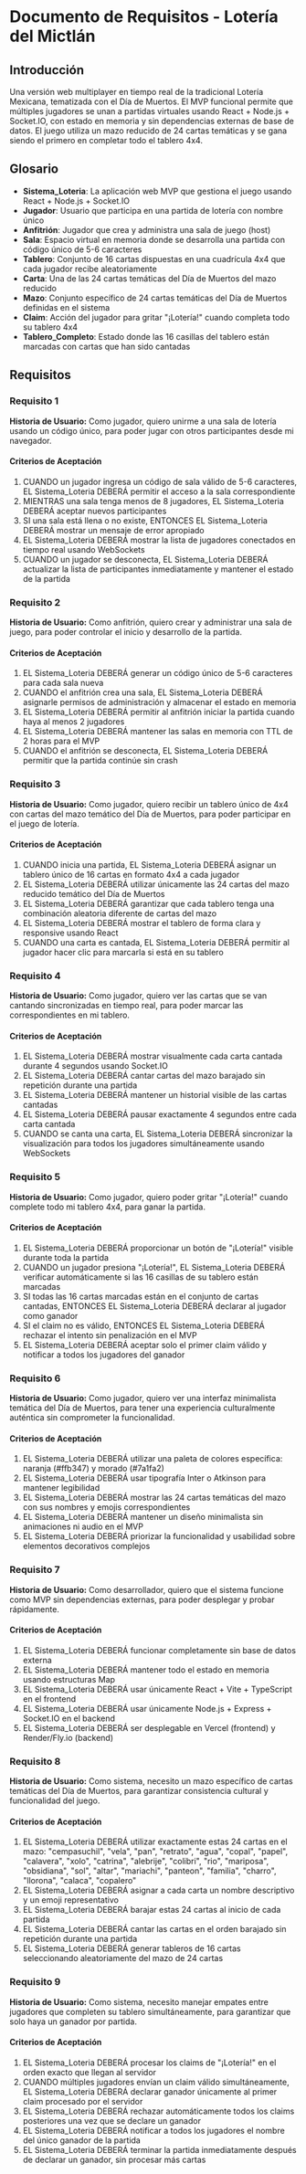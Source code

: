 # Documento de Requisitos - Lotería del Mictlán

## Introducción

Una versión web multiplayer en tiempo real de la tradicional Lotería Mexicana, tematizada con el Día de Muertos. El MVP funcional permite que múltiples jugadores se unan a partidas virtuales usando React + Node.js + Socket.IO, con estado en memoria y sin dependencias externas de base de datos. El juego utiliza un mazo reducido de 24 cartas temáticas y se gana siendo el primero en completar todo el tablero 4x4.

## Glosario

- **Sistema_Loteria**: La aplicación web MVP que gestiona el juego usando React + Node.js + Socket.IO
- **Jugador**: Usuario que participa en una partida de lotería con nombre único
- **Anfitrión**: Jugador que crea y administra una sala de juego (host)
- **Sala**: Espacio virtual en memoria donde se desarrolla una partida con código único de 5-6 caracteres
- **Tablero**: Conjunto de 16 cartas dispuestas en una cuadrícula 4x4 que cada jugador recibe aleatoriamente
- **Carta**: Una de las 24 cartas temáticas del Día de Muertos del mazo reducido
- **Mazo**: Conjunto específico de 24 cartas temáticas del Día de Muertos definidas en el sistema
- **Claim**: Acción del jugador para gritar "¡Lotería!" cuando completa todo su tablero 4x4
- **Tablero_Completo**: Estado donde las 16 casillas del tablero están marcadas con cartas que han sido cantadas

## Requisitos

### Requisito 1

**Historia de Usuario:** Como jugador, quiero unirme a una sala de lotería usando un código único, para poder jugar con otros participantes desde mi navegador.

#### Criterios de Aceptación

1. CUANDO un jugador ingresa un código de sala válido de 5-6 caracteres, EL Sistema_Loteria DEBERÁ permitir el acceso a la sala correspondiente
2. MIENTRAS una sala tenga menos de 8 jugadores, EL Sistema_Loteria DEBERÁ aceptar nuevos participantes
3. SI una sala está llena o no existe, ENTONCES EL Sistema_Loteria DEBERÁ mostrar un mensaje de error apropiado
4. EL Sistema_Loteria DEBERÁ mostrar la lista de jugadores conectados en tiempo real usando WebSockets
5. CUANDO un jugador se desconecta, EL Sistema_Loteria DEBERÁ actualizar la lista de participantes inmediatamente y mantener el estado de la partida

### Requisito 2

**Historia de Usuario:** Como anfitrión, quiero crear y administrar una sala de juego, para poder controlar el inicio y desarrollo de la partida.

#### Criterios de Aceptación

1. EL Sistema_Loteria DEBERÁ generar un código único de 5-6 caracteres para cada sala nueva
2. CUANDO el anfitrión crea una sala, EL Sistema_Loteria DEBERÁ asignarle permisos de administración y almacenar el estado en memoria
3. EL Sistema_Loteria DEBERÁ permitir al anfitrión iniciar la partida cuando haya al menos 2 jugadores
4. EL Sistema_Loteria DEBERÁ mantener las salas en memoria con TTL de 2 horas para el MVP
5. CUANDO el anfitrión se desconecta, EL Sistema_Loteria DEBERÁ permitir que la partida continúe sin crash

### Requisito 3

**Historia de Usuario:** Como jugador, quiero recibir un tablero único de 4x4 con cartas del mazo temático del Día de Muertos, para poder participar en el juego de lotería.

#### Criterios de Aceptación

1. CUANDO inicia una partida, EL Sistema_Loteria DEBERÁ asignar un tablero único de 16 cartas en formato 4x4 a cada jugador
2. EL Sistema_Loteria DEBERÁ utilizar únicamente las 24 cartas del mazo reducido temático del Día de Muertos
3. EL Sistema_Loteria DEBERÁ garantizar que cada tablero tenga una combinación aleatoria diferente de cartas del mazo
4. EL Sistema_Loteria DEBERÁ mostrar el tablero de forma clara y responsive usando React
5. CUANDO una carta es cantada, EL Sistema_Loteria DEBERÁ permitir al jugador hacer clic para marcarla si está en su tablero

### Requisito 4

**Historia de Usuario:** Como jugador, quiero ver las cartas que se van cantando sincronizadas en tiempo real, para poder marcar las correspondientes en mi tablero.

#### Criterios de Aceptación

1. EL Sistema_Loteria DEBERÁ mostrar visualmente cada carta cantada durante 4 segundos usando Socket.IO
2. EL Sistema_Loteria DEBERÁ cantar cartas del mazo barajado sin repetición durante una partida
3. EL Sistema_Loteria DEBERÁ mantener un historial visible de las cartas cantadas
4. EL Sistema_Loteria DEBERÁ pausar exactamente 4 segundos entre cada carta cantada
5. CUANDO se canta una carta, EL Sistema_Loteria DEBERÁ sincronizar la visualización para todos los jugadores simultáneamente usando WebSockets

### Requisito 5

**Historia de Usuario:** Como jugador, quiero poder gritar "¡Lotería!" cuando complete todo mi tablero 4x4, para ganar la partida.

#### Criterios de Aceptación

1. EL Sistema_Loteria DEBERÁ proporcionar un botón de "¡Lotería!" visible durante toda la partida
2. CUANDO un jugador presiona "¡Lotería!", EL Sistema_Loteria DEBERÁ verificar automáticamente si las 16 casillas de su tablero están marcadas
3. SI todas las 16 cartas marcadas están en el conjunto de cartas cantadas, ENTONCES EL Sistema_Loteria DEBERÁ declarar al jugador como ganador
4. SI el claim no es válido, ENTONCES EL Sistema_Loteria DEBERÁ rechazar el intento sin penalización en el MVP
5. EL Sistema_Loteria DEBERÁ aceptar solo el primer claim válido y notificar a todos los jugadores del ganador

### Requisito 6

**Historia de Usuario:** Como jugador, quiero ver una interfaz minimalista temática del Día de Muertos, para tener una experiencia culturalmente auténtica sin comprometer la funcionalidad.

#### Criterios de Aceptación

1. EL Sistema_Loteria DEBERÁ utilizar una paleta de colores específica: naranja (#ffb347) y morado (#7a1fa2)
2. EL Sistema_Loteria DEBERÁ usar tipografía Inter o Atkinson para mantener legibilidad
3. EL Sistema_Loteria DEBERÁ mostrar las 24 cartas temáticas del mazo con sus nombres y emojis correspondientes
4. EL Sistema_Loteria DEBERÁ mantener un diseño minimalista sin animaciones ni audio en el MVP
5. EL Sistema_Loteria DEBERÁ priorizar la funcionalidad y usabilidad sobre elementos decorativos complejos

### Requisito 7

**Historia de Usuario:** Como desarrollador, quiero que el sistema funcione como MVP sin dependencias externas, para poder desplegar y probar rápidamente.

#### Criterios de Aceptación

1. EL Sistema_Loteria DEBERÁ funcionar completamente sin base de datos externa
2. EL Sistema_Loteria DEBERÁ mantener todo el estado en memoria usando estructuras Map
3. EL Sistema_Loteria DEBERÁ usar únicamente React + Vite + TypeScript en el frontend
4. EL Sistema_Loteria DEBERÁ usar únicamente Node.js + Express + Socket.IO en el backend
5. EL Sistema_Loteria DEBERÁ ser desplegable en Vercel (frontend) y Render/Fly.io (backend)

### Requisito 8

**Historia de Usuario:** Como sistema, necesito un mazo específico de cartas temáticas del Día de Muertos, para garantizar consistencia cultural y funcionalidad del juego.

#### Criterios de Aceptación

1. EL Sistema_Loteria DEBERÁ utilizar exactamente estas 24 cartas en el mazo: "cempasuchil", "vela", "pan", "retrato", "agua", "copal", "papel", "calavera", "xolo", "catrina", "alebrije", "colibri", "rio", "mariposa", "obsidiana", "sol", "altar", "mariachi", "panteon", "familia", "charro", "llorona", "calaca", "copalero"
2. EL Sistema_Loteria DEBERÁ asignar a cada carta un nombre descriptivo y un emoji representativo
3. EL Sistema_Loteria DEBERÁ barajar estas 24 cartas al inicio de cada partida
4. EL Sistema_Loteria DEBERÁ cantar las cartas en el orden barajado sin repetición durante una partida
5. EL Sistema_Loteria DEBERÁ generar tableros de 16 cartas seleccionando aleatoriamente del mazo de 24 cartas

### Requisito 9

**Historia de Usuario:** Como sistema, necesito manejar empates entre jugadores que completen su tablero simultáneamente, para garantizar que solo haya un ganador por partida.

#### Criterios de Aceptación

1. EL Sistema_Loteria DEBERÁ procesar los claims de "¡Lotería!" en el orden exacto que llegan al servidor
2. CUANDO múltiples jugadores envían un claim válido simultáneamente, EL Sistema_Loteria DEBERÁ declarar ganador únicamente al primer claim procesado por el servidor
3. EL Sistema_Loteria DEBERÁ rechazar automáticamente todos los claims posteriores una vez que se declare un ganador
4. EL Sistema_Loteria DEBERÁ notificar a todos los jugadores el nombre del único ganador de la partida
5. EL Sistema_Loteria DEBERÁ terminar la partida inmediatamente después de declarar un ganador, sin procesar más cartas